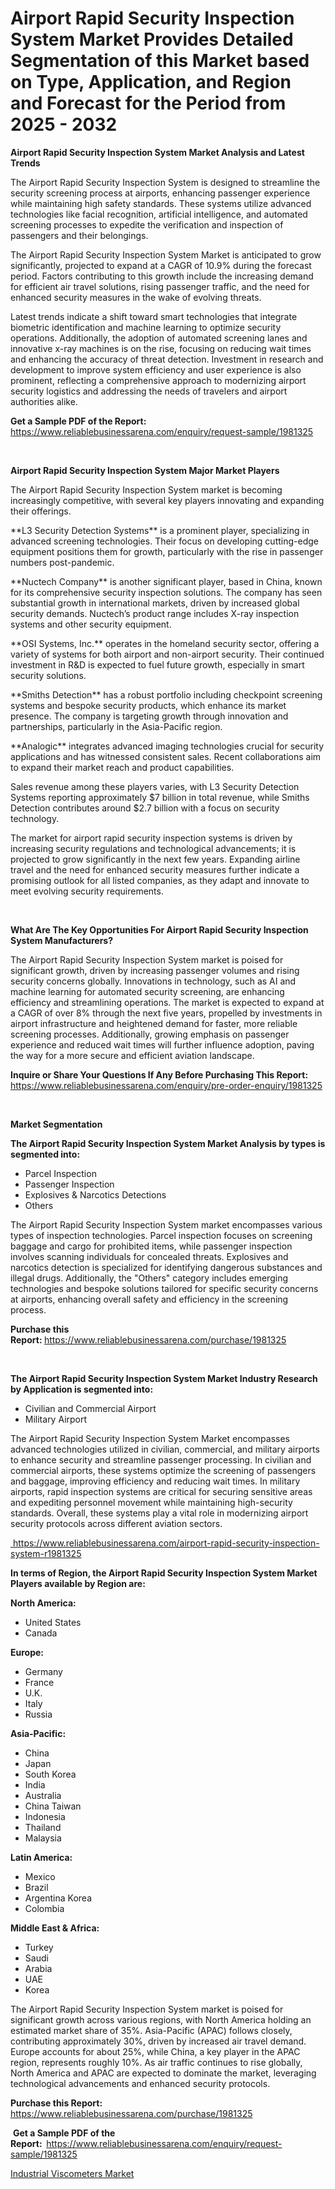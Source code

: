 <p><h1>Airport Rapid Security Inspection System Market Provides Detailed Segmentation of this Market based on Type, Application, and Region and Forecast for the Period from 2025 - 2032</h1></p><p><strong>Airport Rapid Security Inspection System Market Analysis and Latest Trends</strong></p>
<p><p>The Airport Rapid Security Inspection System is designed to streamline the security screening process at airports, enhancing passenger experience while maintaining high safety standards. These systems utilize advanced technologies like facial recognition, artificial intelligence, and automated screening processes to expedite the verification and inspection of passengers and their belongings. </p><p>The Airport Rapid Security Inspection System Market is anticipated to grow significantly, projected to expand at a CAGR of 10.9% during the forecast period. Factors contributing to this growth include the increasing demand for efficient air travel solutions, rising passenger traffic, and the need for enhanced security measures in the wake of evolving threats. </p><p>Latest trends indicate a shift toward smart technologies that integrate biometric identification and machine learning to optimize security operations. Additionally, the adoption of automated screening lanes and innovative x-ray machines is on the rise, focusing on reducing wait times and enhancing the accuracy of threat detection. Investment in research and development to improve system efficiency and user experience is also prominent, reflecting a comprehensive approach to modernizing airport security logistics and addressing the needs of travelers and airport authorities alike.</p></p>
<p><strong>Get a Sample PDF of the Report:&nbsp;</strong> <a href="https://www.reliablebusinessarena.com/enquiry/request-sample/1981325?utm_campaign=2175&utm_medium=2&utm_source=Github&utm_content=ia&utm_term=02032025&utm_id=airport-rapid-security-inspection-system">https://www.reliablebusinessarena.com/enquiry/request-sample/1981325</a></p>
<p>&nbsp;</p>
<p><strong>Airport Rapid Security Inspection System Major Market Players</strong></p>
<p><p>The Airport Rapid Security Inspection System market is becoming increasingly competitive, with several key players innovating and expanding their offerings. </p><p>**L3 Security Detection Systems** is a prominent player, specializing in advanced screening technologies. Their focus on developing cutting-edge equipment positions them for growth, particularly with the rise in passenger numbers post-pandemic. </p><p>**Nuctech Company** is another significant player, based in China, known for its comprehensive security inspection solutions. The company has seen substantial growth in international markets, driven by increased global security demands. Nuctech’s product range includes X-ray inspection systems and other security equipment.</p><p>**OSI Systems, Inc.** operates in the homeland security sector, offering a variety of systems for both airport and non-airport security. Their continued investment in R&D is expected to fuel future growth, especially in smart security solutions.</p><p>**Smiths Detection** has a robust portfolio including checkpoint screening systems and bespoke security products, which enhance its market presence. The company is targeting growth through innovation and partnerships, particularly in the Asia-Pacific region. </p><p>**Analogic** integrates advanced imaging technologies crucial for security applications and has witnessed consistent sales. Recent collaborations aim to expand their market reach and product capabilities.</p><p>Sales revenue among these players varies, with L3 Security Detection Systems reporting approximately $7 billion in total revenue, while Smiths Detection contributes around $2.7 billion with a focus on security technology. </p><p>The market for airport rapid security inspection systems is driven by increasing security regulations and technological advancements; it is projected to grow significantly in the next few years. Expanding airline travel and the need for enhanced security measures further indicate a promising outlook for all listed companies, as they adapt and innovate to meet evolving security requirements.</p></p>
<p>&nbsp;</p>
<p><strong>What Are The Key Opportunities For Airport Rapid Security Inspection System Manufacturers?</strong></p>
<p><p>The Airport Rapid Security Inspection System market is poised for significant growth, driven by increasing passenger volumes and rising security concerns globally. Innovations in technology, such as AI and machine learning for automated security screening, are enhancing efficiency and streamlining operations. The market is expected to expand at a CAGR of over 8% through the next five years, propelled by investments in airport infrastructure and heightened demand for faster, more reliable screening processes. Additionally, growing emphasis on passenger experience and reduced wait times will further influence adoption, paving the way for a more secure and efficient aviation landscape.</p></p>
<p><strong>Inquire or Share Your Questions If Any Before Purchasing This Report:</strong> <a href="https://www.reliablebusinessarena.com/enquiry/pre-order-enquiry/1981325?utm_campaign=2175&utm_medium=2&utm_source=Github&utm_content=ia&utm_term=02032025&utm_id=airport-rapid-security-inspection-system">https://www.reliablebusinessarena.com/enquiry/pre-order-enquiry/1981325</a></p>
<p>&nbsp;</p>
<p><strong>Market Segmentation</strong></p>
<p><strong>The Airport Rapid Security Inspection System Market Analysis by types is segmented into:</strong></p>
<p><ul><li>Parcel Inspection</li><li>Passenger Inspection</li><li>Explosives & Narcotics Detections</li><li>Others</li></ul></p>
<p><p>The Airport Rapid Security Inspection System market encompasses various types of inspection technologies. Parcel inspection focuses on screening baggage and cargo for prohibited items, while passenger inspection involves scanning individuals for concealed threats. Explosives and narcotics detection is specialized for identifying dangerous substances and illegal drugs. Additionally, the "Others" category includes emerging technologies and bespoke solutions tailored for specific security concerns at airports, enhancing overall safety and efficiency in the screening process.</p></p>
<p><strong>Purchase this Report:&nbsp;</strong><a href="https://www.reliablebusinessarena.com/purchase/1981325?utm_campaign=2175&utm_medium=2&utm_source=Github&utm_content=ia&utm_term=02032025&utm_id=airport-rapid-security-inspection-system">https://www.reliablebusinessarena.com/purchase/1981325</a></p>
<p>&nbsp;</p>
<p><strong>The Airport Rapid Security Inspection System Market Industry Research by Application is segmented into:</strong></p>
<p><ul><li>Civilian and Commercial Airport</li><li>Military Airport</li></ul></p>
<p><p>The Airport Rapid Security Inspection System Market encompasses advanced technologies utilized in civilian, commercial, and military airports to enhance security and streamline passenger processing. In civilian and commercial airports, these systems optimize the screening of passengers and baggage, improving efficiency and reducing wait times. In military airports, rapid inspection systems are critical for securing sensitive areas and expediting personnel movement while maintaining high-security standards. Overall, these systems play a vital role in modernizing airport security protocols across different aviation sectors.</p></p>
<p><a href="https://www.reliablebusinessarena.com/airport-rapid-security-inspection-system-r1981325?utm_campaign=2175&utm_medium=2&utm_source=Github&utm_content=ia&utm_term=02032025&utm_id=airport-rapid-security-inspection-system">&nbsp;https://www.reliablebusinessarena.com/airport-rapid-security-inspection-system-r1981325</a></p>
<p><strong>In terms of Region, the Airport Rapid Security Inspection System Market Players available by Region are:</strong></p>
<p>
    <p> <strong> North America: </strong>
        <ul>
            <li>United States</li>
            <li>Canada</li>
        </ul>
        </p> 
    <p> <strong> Europe: </strong>
        <ul>
            <li>Germany</li>
            <li>France</li>
            <li>U.K.</li>
            <li>Italy</li>
            <li>Russia</li>
        </ul>
        </p> 
    <p> <strong> Asia-Pacific: </strong>
        <ul>
            <li>China</li>
            <li>Japan</li>
            <li>South Korea</li>
            <li>India</li>
            <li>Australia</li>
            <li>China Taiwan</li>
            <li>Indonesia</li>
            <li>Thailand</li>
            <li>Malaysia</li>
        </ul>
        </p> 
    <p> <strong> Latin America: </strong>
        <ul>
            <li>Mexico</li>
            <li>Brazil</li>
            <li>Argentina Korea</li>
            <li>Colombia</li>
        </ul>
        </p> 
    <p> <strong> Middle East & Africa: </strong>
        <ul>
            <li>Turkey</li>
            <li>Saudi</li>
            <li>Arabia</li>
            <li>UAE</li>
            <li>Korea</li>
        </ul>
    </p>
    </p>
<p><p>The Airport Rapid Security Inspection System market is poised for significant growth across various regions, with North America holding an estimated market share of 35%. Asia-Pacific (APAC) follows closely, contributing approximately 30%, driven by increased air travel demand. Europe accounts for about 25%, while China, a key player in the APAC region, represents roughly 10%. As air traffic continues to rise globally, North America and APAC are expected to dominate the market, leveraging technological advancements and enhanced security protocols.</p></p>
<p><strong>Purchase this Report: </strong><a href="https://www.reliablebusinessarena.com/purchase/1981325?utm_campaign=2175&utm_medium=2&utm_source=Github&utm_content=ia&utm_term=02032025&utm_id=airport-rapid-security-inspection-system">https://www.reliablebusinessarena.com/purchase/1981325</a></p>
<p>&nbsp;<strong>Get a Sample PDF of the Report:&nbsp;&nbsp;</strong><a href="https://www.reliablebusinessarena.com/enquiry/request-sample/1981325?utm_campaign=2175&utm_medium=2&utm_source=Github&utm_content=ia&utm_term=02032025&utm_id=airport-rapid-security-inspection-system">https://www.reliablebusinessarena.com/enquiry/request-sample/1981325</a></p>
<p><strong></strong></p>
<p><p><a href="https://github.com/JosephineMcguire65/Market-Research-Report-List-1/blob/main/industrial-viscometers-market.md?utm_campaign=2175&utm_medium=2&utm_source=Github&utm_content=ia&utm_term=02032025&utm_id=airport-rapid-security-inspection-system">Industrial Viscometers Market</a></p></p>